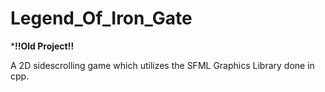 # Legend_Of_Iron_Gate

***!!Old Project!!**

A 2D sidescrolling game which utilizes the SFML Graphics Library done in cpp.
